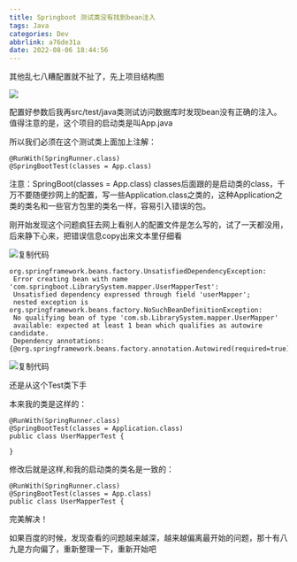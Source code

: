 ```yaml
---
title: Springboot 测试类没有找到bean注入
tags: Java
categories: Dev
abbrlink: a76de31a
date: 2022-08-06 18:44:56
---
```


<!-- more -->

其他乱七八糟配置就不扯了，先上项目结构图

![](https://blog-cnd-1307088890.cos.ap-guangzhou.myqcloud.com/20220806184436.png)

 

 配置好参数后我再src/test/java类测试访问数据库时发现bean没有正确的注入。值得注意的是，这个项目的启动类是叫App.java

所以我们必须在这个测试类上面加上注解：

```
@RunWith(SpringRunner.class)
@SpringBootTest(classes = App.class) 
```

注意：SpringBoot(classes = App.class) classes后面跟的是启动类的class，千万不要随便抄网上的配置，写一些Application.class之类的，这种Application之类的类名和一些官方包里的类名一样，容易引入错误的包。

刚开始发现这个问题疯狂去网上看别人的配置文件是怎么写的，试了一天都没用，后来静下心来，把错误信息copy出来文本里仔细看

![复制代码](https://common.cnblogs.com/images/copycode.gif)

```
org.springframework.beans.factory.UnsatisfiedDependencyException:
 Error creating bean with name 'com.springboot.LibrarySystem.mapper.UserMapperTest':
 Unsatisfied dependency expressed through field 'userMapper'; 
 nested exception is org.springframework.beans.factory.NoSuchBeanDefinitionException:
 No qualifying bean of type 'com.sb.LibrarySystem.mapper.UserMapper' 
 available: expected at least 1 bean which qualifies as autowire candidate. 
 Dependency annotations: {@org.springframework.beans.factory.annotation.Autowired(required=true)}
```

![复制代码](https://common.cnblogs.com/images/copycode.gif)

还是从这个Test类下手

本来我的类是这样的：

```
@RunWith(SpringRunner.class)
@SpringBootTest(classes = Application.class)
public class UserMapperTest {

}
```

修改后就是这样,和我的启动类的类名是一致的：

```
@RunWith(SpringRunner.class)
@SpringBootTest(classes = App.class)
public class UserMapperTest {
```

完美解决！

如果百度的时候，发现查看的问题越来越深，越来越偏离最开始的问题，那十有八九是方向偏了，重新整理一下，重新开始吧
